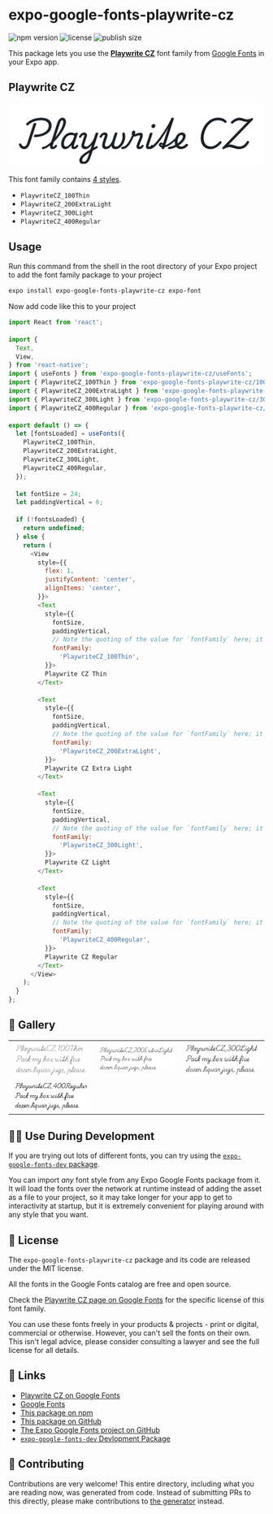 # expo-google-fonts-playwrite-cz

![npm version](https://flat.badgen.net/npm/v/expo-google-fonts-playwrite-cz)
![license](https://flat.badgen.net/github/license/expo/google-fonts)
![publish size](https://flat.badgen.net/packagephobia/install/expo-google-fonts-playwrite-cz)

This package lets you use the [**Playwrite CZ**](https://fonts.google.com/specimen/Playwrite+CZ) font family from [Google Fonts](https://fonts.google.com/) in your Expo app.

## Playwrite CZ

![Playwrite CZ](./font-family.png)

This font family contains [4 styles](#-gallery).

- `PlaywriteCZ_100Thin`
- `PlaywriteCZ_200ExtraLight`
- `PlaywriteCZ_300Light`
- `PlaywriteCZ_400Regular`

## Usage

Run this command from the shell in the root directory of your Expo project to add the font family package to your project
```sh
expo install expo-google-fonts-playwrite-cz expo-font
```

Now add code like this to your project
```js
import React from 'react';

import {
  Text,
  View,
} from 'react-native';
import { useFonts } from 'expo-google-fonts-playwrite-cz/useFonts';
import { PlaywriteCZ_100Thin } from 'expo-google-fonts-playwrite-cz/100Thin';
import { PlaywriteCZ_200ExtraLight } from 'expo-google-fonts-playwrite-cz/200ExtraLight';
import { PlaywriteCZ_300Light } from 'expo-google-fonts-playwrite-cz/300Light';
import { PlaywriteCZ_400Regular } from 'expo-google-fonts-playwrite-cz/400Regular';

export default () => {
  let [fontsLoaded] = useFonts({
    PlaywriteCZ_100Thin,
    PlaywriteCZ_200ExtraLight,
    PlaywriteCZ_300Light,
    PlaywriteCZ_400Regular,
  });

  let fontSize = 24;
  let paddingVertical = 6;

  if (!fontsLoaded) {
    return undefined;
  } else {
    return (
      <View
        style={{
          flex: 1,
          justifyContent: 'center',
          alignItems: 'center',
        }}>
        <Text
          style={{
            fontSize,
            paddingVertical,
            // Note the quoting of the value for `fontFamily` here; it expects a string!
            fontFamily:
              'PlaywriteCZ_100Thin',
          }}>
          Playwrite CZ Thin
        </Text>

        <Text
          style={{
            fontSize,
            paddingVertical,
            // Note the quoting of the value for `fontFamily` here; it expects a string!
            fontFamily:
              'PlaywriteCZ_200ExtraLight',
          }}>
          Playwrite CZ Extra Light
        </Text>

        <Text
          style={{
            fontSize,
            paddingVertical,
            // Note the quoting of the value for `fontFamily` here; it expects a string!
            fontFamily:
              'PlaywriteCZ_300Light',
          }}>
          Playwrite CZ Light
        </Text>

        <Text
          style={{
            fontSize,
            paddingVertical,
            // Note the quoting of the value for `fontFamily` here; it expects a string!
            fontFamily:
              'PlaywriteCZ_400Regular',
          }}>
          Playwrite CZ Regular
        </Text>
      </View>
    );
  }
};

```

## 🔡 Gallery


||||
|-|-|-|
|![PlaywriteCZ_100Thin](.//100Thin/PlaywriteCZ_100Thin.ttf.png)|![PlaywriteCZ_200ExtraLight](.//200ExtraLight/PlaywriteCZ_200ExtraLight.ttf.png)|![PlaywriteCZ_300Light](.//300Light/PlaywriteCZ_300Light.ttf.png)||
|![PlaywriteCZ_400Regular](.//400Regular/PlaywriteCZ_400Regular.ttf.png)||||


## 👩‍💻 Use During Development

If you are trying out lots of different fonts, you can try using the [`expo-google-fonts-dev` package](https://github.com/freeboub/google-fonts/tree/master/font-packages/dev#readme).

You can import *any* font style from any Expo Google Fonts package from it. It will load the fonts
over the network at runtime instead of adding the asset as a file to your project, so it may take longer
for your app to get to interactivity at startup, but it is extremely convenient
for playing around with any style that you want.

## 📖 License

The `expo-google-fonts-playwrite-cz` package and its code are released under the MIT license.

All the fonts in the Google Fonts catalog are free and open source.

Check the [Playwrite CZ page on Google Fonts](https://fonts.google.com/specimen/Playwrite+CZ) for the specific license of this font family.

You can use these fonts freely in your products & projects - print or digital, commercial or otherwise. However, you can't sell the fonts on their own. This isn't legal advice, please consider consulting a lawyer and see the full license for all details.

## 🔗 Links

- [Playwrite CZ on Google Fonts](https://fonts.google.com/specimen/Playwrite+CZ)
- [Google Fonts](https://fonts.google.com/)
- [This package on npm](https://www.npmjs.com/package/expo-google-fonts-playwrite-cz)
- [This package on GitHub](https://github.com/freeboub/google-fonts/tree/master/font-packages/playwrite-cz)
- [The Expo Google Fonts project on GitHub](https://github.com/freeboub/google-fonts)
- [`expo-google-fonts-dev` Devlopment Package](https://github.com/freeboub/google-fonts/tree/master/font-packages/dev)

## 🤝 Contributing

Contributions are very welcome! This entire directory, including what you are reading now, was generated from code. Instead of submitting PRs to this directly, please make contributions to [the generator](https://github.com/freeboub/google-fonts/tree/master/packages/generator) instead.

